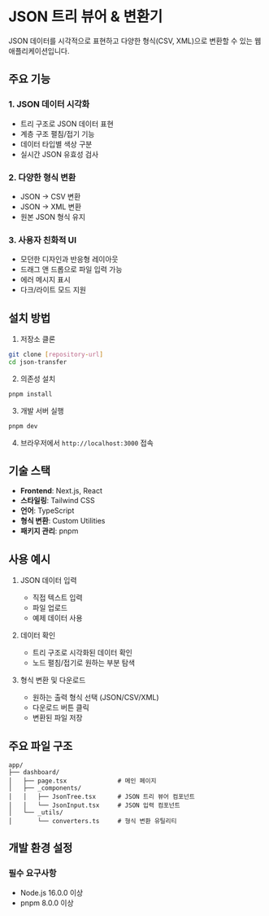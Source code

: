 # JSON 트리 뷰어 & 변환기

JSON 데이터를 시각적으로 표현하고 다양한 형식(CSV, XML)으로 변환할 수 있는 웹 애플리케이션입니다.

## 주요 기능

### 1. JSON 데이터 시각화
- 트리 구조로 JSON 데이터 표현
- 계층 구조 펼침/접기 기능
- 데이터 타입별 색상 구분
- 실시간 JSON 유효성 검사

### 2. 다양한 형식 변환
- JSON → CSV 변환
- JSON → XML 변환
- 원본 JSON 형식 유지

### 3. 사용자 친화적 UI
- 모던한 디자인과 반응형 레이아웃
- 드래그 앤 드롭으로 파일 입력 가능
- 에러 메시지 표시
- 다크/라이트 모드 지원

## 설치 방법

1. 저장소 클론
```bash
git clone [repository-url]
cd json-transfer
```

2. 의존성 설치
```bash
pnpm install
```

3. 개발 서버 실행
```bash
pnpm dev
```

4. 브라우저에서 `http://localhost:3000` 접속

## 기술 스택

- **Frontend**: Next.js, React
- **스타일링**: Tailwind CSS
- **언어**: TypeScript
- **형식 변환**: Custom Utilities
- **패키지 관리**: pnpm

## 사용 예시

1. JSON 데이터 입력
   - 직접 텍스트 입력
   - 파일 업로드
   - 예제 데이터 사용

2. 데이터 확인
   - 트리 구조로 시각화된 데이터 확인
   - 노드 펼침/접기로 원하는 부분 탐색

3. 형식 변환 및 다운로드
   - 원하는 출력 형식 선택 (JSON/CSV/XML)
   - 다운로드 버튼 클릭
   - 변환된 파일 저장

## 주요 파일 구조

```
app/
├── dashboard/
│   ├── page.tsx              # 메인 페이지
│   ├── _components/
│   │   ├── JsonTree.tsx      # JSON 트리 뷰어 컴포넌트
│   │   └── JsonInput.tsx     # JSON 입력 컴포넌트
│   └── _utils/
│       └── converters.ts     # 형식 변환 유틸리티
```

## 개발 환경 설정

### 필수 요구사항
- Node.js 16.0.0 이상
- pnpm 8.0.0 이상